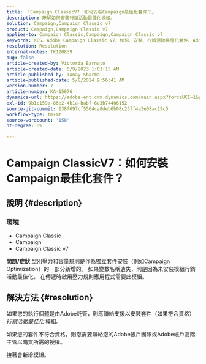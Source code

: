 ```yaml
---
title: 「Campaign ClassicV7：如何安裝Campaign最佳化套件？」
description: 瞭解如何安裝行銷活動最佳化模組。
solution: Campaign,Campaign Classic v7
product: Campaign,Campaign Classic v7
applies-to: Campaign Classic,Campaign,Campaign Classic v7
keywords: KCS、Adobe Campaign Classic V7、如何、安裝、行銷活動最佳化套件、Adobe Campaign、Adobe Campaign Classic
resolution: Resolution
internal-notes: TK120839
bug: false
article-created-by: Victoria Barnato
article-created-date: 5/9/2023 1:03:15 AM
article-published-by: Tanay Sharma .
article-published-date: 5/8/2024 9:56:41 AM
version-number: 7
article-number: KA-15076
dynamics-url: https://adobe-ent.crm.dynamics.com/main.aspx?forceUCI=1&pagetype=entityrecord&etn=knowledgearticle&id=6b57af43-05ee-ed11-8849-6045bd0065b6
exl-id: 9b1c159a-86e2-4b1a-babf-6e3b74406152
source-git-commit: 138f697cf5564ca8deb6b08c23ff4a3e08ac19c5
workflow-type: tm+mt
source-wordcount: '150'
ht-degree: 6%

---
```


# Campaign ClassicV7：如何安裝Campaign最佳化套件？

## 說明 {#description}


### <b>環境</b>

- Campaign Classic
- Campaign
- Campaign Classic v7


<b>問題/症狀</b>
型別壓力和容量規則是作為獨立套件安裝（例如Campaign Optimization）的一部分新增的。 如果變數名稱遺失，則是因為未安裝模組行銷活動最佳化。
在傳遞時啟用壓力規則應用程式需要此模組。




## 解決方法 {#resolution}


如果您的執行個體是由Adobe託管，則應聯絡支援以安裝套件（如果符合資格） *行銷活動最佳化* 模組。

如果您的套件不符合資格，則您需要聯絡您的Adobe帳戶團隊或Adobe帳戶高階主管以購買所需的授權。

接著會新增模組。
